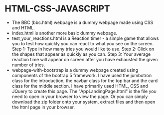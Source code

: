 # HTML-CSS-JAVASCRIPT
- The BBC (bbc.html) webpage is a dummy webpage made using CSS and HTML. 
- index.html is another more basic dummy webpage.
- test_your_reactions.html is a Reaction timer - a simple game that allows you to test how quickly you can react to what you see on the screen.
    Step 1: Type in how many tries you would like to use.
    Step 2: Click on the shapes that appear as quickly as you can.
    Step 3: Your average reaction time will appear on screen after you have exhausted the given number of tries.
- webpage-with-bootstrap is a dummy webpage created using components of the bootrap 5 framework. I have used the jumbotron class for the introduction, the navbar class for the top bar and the card class for the middle section. I have primarily used HTML, CSS and JQuery to create this page. The "AppLandingPage.html" is the file you need to open in your browser to view the page. Or you can simply download the zip folder onto your system, extract files and then open the html page in your browser.
